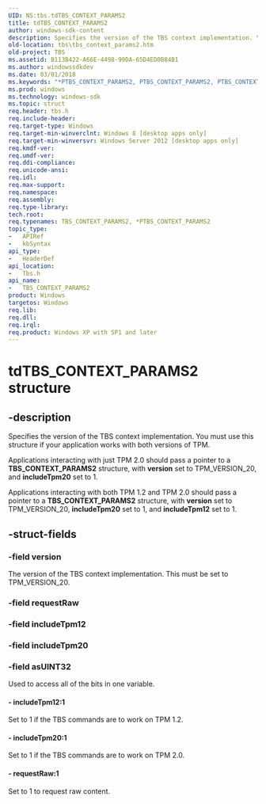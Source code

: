 ```yaml
---
UID: NS:tbs.tdTBS_CONTEXT_PARAMS2
title: tdTBS_CONTEXT_PARAMS2
author: windows-sdk-content
description: Specifies the version of the TBS context implementation. You must use this structure if your application works with both versions of TPM.
old-location: tbs\tbs_context_params2.htm
old-project: TBS
ms.assetid: B113B422-A66E-4498-99DA-65D4ED0B84B1
ms.author: windowssdkdev
ms.date: 03/01/2018
ms.keywords: "*PTBS_CONTEXT_PARAMS2, PTBS_CONTEXT_PARAMS2, PTBS_CONTEXT_PARAMS2 structure pointer [TBS], TBS_CONTEXT_PARAMS2, TBS_CONTEXT_PARAMS2 structure [TBS], tbs.tbs_context_params2, tbs/PTBS_CONTEXT_PARAMS2, tbs/TBS_CONTEXT_PARAMS2, tdTBS_CONTEXT_PARAMS2"
ms.prod: windows
ms.technology: windows-sdk
ms.topic: struct
req.header: tbs.h
req.include-header: 
req.target-type: Windows
req.target-min-winverclnt: Windows 8 [desktop apps only]
req.target-min-winversvr: Windows Server 2012 [desktop apps only]
req.kmdf-ver: 
req.umdf-ver: 
req.ddi-compliance: 
req.unicode-ansi: 
req.idl: 
req.max-support: 
req.namespace: 
req.assembly: 
req.type-library: 
tech.root: 
req.typenames: TBS_CONTEXT_PARAMS2, *PTBS_CONTEXT_PARAMS2
topic_type:
-	APIRef
-	kbSyntax
api_type:
-	HeaderDef
api_location:
-	Tbs.h
api_name:
-	TBS_CONTEXT_PARAMS2
product: Windows
targetos: Windows
req.lib: 
req.dll: 
req.irql: 
req.product: Windows XP with SP1 and later
---
```


# tdTBS_CONTEXT_PARAMS2 structure


## -description


Specifies the version of the TBS context implementation. You must use this structure if your application works with both versions of TPM.

Applications interacting with just TPM 2.0 should pass a pointer to a <b>TBS_CONTEXT_PARAMS2</b> structure, with  <b>version</b> set to TPM_VERSION_20, and <b>includeTpm20</b> set to 1. 

Applications interacting with both TPM 1.2 and TPM 2.0 should pass a pointer to a <b>TBS_CONTEXT_PARAMS2</b> structure, with  <b>version</b> set to TPM_VERSION_20, <b>includeTpm20</b> set to 1, and <b>includeTpm12</b> set to 1. 


## -struct-fields




### -field version

The version of the TBS context implementation. This must be set to 	TPM_VERSION_20.


### -field requestRaw

 


### -field includeTpm12

 


### -field includeTpm20

 


### -field asUINT32

Used to access all of the  bits in one variable.


#### - includeTpm12:1

Set to 1 if the TBS commands are to work on TPM 1.2.


#### - includeTpm20:1

Set to 1 if the TBS commands are to work on TPM 2.0.


#### - requestRaw:1

Set to 1 to request raw content.

